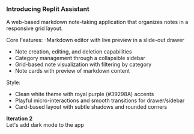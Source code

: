 ### Introducing Replit Assistant
A web-based markdown note-taking application that organizes notes in a responsive grid layout.

Core Features:
-Markdown editor with live preview in a slide-out drawer
- Note creation, editing, and deletion capabilities
- Category management through a collapsible sidebar
- Grid-based note visualization with filtering by category
- Note cards with preview of markdown content

Style:
- Clean white theme with royal purple (#39298A) accents
- Playful micro-interactions and smooth transitions for drawer/sidebar
- Card-based layout with subtle shadows and rounded corners

**Iteration 2**  
Let's add dark mode to the app
